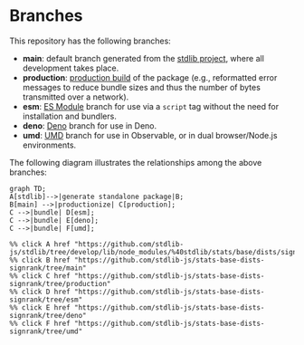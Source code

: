 <!--

@license Apache-2.0

Copyright (c) 2022 The Stdlib Authors.

Licensed under the Apache License, Version 2.0 (the "License");
you may not use this file except in compliance with the License.
You may obtain a copy of the License at

    http://www.apache.org/licenses/LICENSE-2.0

Unless required by applicable law or agreed to in writing, software
distributed under the License is distributed on an "AS IS" BASIS,
WITHOUT WARRANTIES OR CONDITIONS OF ANY KIND, either express or implied.
See the License for the specific language governing permissions and
limitations under the License.

-->

# Branches

This repository has the following branches:

-   **main**: default branch generated from the [stdlib project][stdlib-url], where all development takes place.
-   **production**: [production build][production-url] of the package (e.g., reformatted error messages to reduce bundle sizes and thus the number of bytes transmitted over a network).
-   **esm**: [ES Module][esm-url] branch for use via a `script` tag without the need for installation and bundlers.
-   **deno**: [Deno][deno-url] branch for use in Deno.
-   **umd**: [UMD][umd-url] branch for use in Observable, or in dual browser/Node.js environments.

The following diagram illustrates the relationships among the above branches:

```mermaid
graph TD;
A[stdlib]-->|generate standalone package|B;
B[main] -->|productionize| C[production];
C -->|bundle| D[esm];
C -->|bundle| E[deno];
C -->|bundle| F[umd];

%% click A href "https://github.com/stdlib-js/stdlib/tree/develop/lib/node_modules/%40stdlib/stats/base/dists/signrank"
%% click B href "https://github.com/stdlib-js/stats-base-dists-signrank/tree/main"
%% click C href "https://github.com/stdlib-js/stats-base-dists-signrank/tree/production"
%% click D href "https://github.com/stdlib-js/stats-base-dists-signrank/tree/esm"
%% click E href "https://github.com/stdlib-js/stats-base-dists-signrank/tree/deno"
%% click F href "https://github.com/stdlib-js/stats-base-dists-signrank/tree/umd"
```

[stdlib-url]: https://github.com/stdlib-js/stdlib/tree/develop/lib/node_modules/%40stdlib/stats/base/dists/signrank
[production-url]: https://github.com/stdlib-js/stats-base-dists-signrank/tree/production
[deno-url]: https://github.com/stdlib-js/stats-base-dists-signrank/tree/deno
[umd-url]: https://github.com/stdlib-js/stats-base-dists-signrank/tree/umd
[esm-url]: https://github.com/stdlib-js/stats-base-dists-signrank/tree/esm
